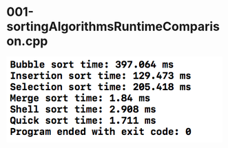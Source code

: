 # 001-sortingAlgorithmsRuntimeComparison.cpp

![Runtime Comparison Result](https://github.com/boraikizoglu/Algorithms/blob/master/Images/runtimeComparisonResult.png)

